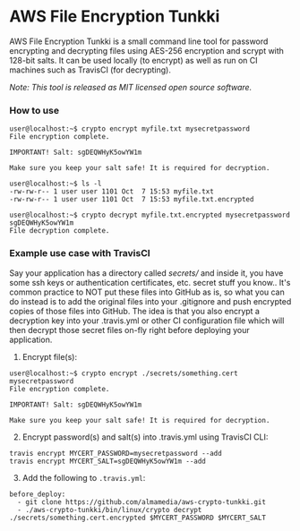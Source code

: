 # AWS File Encryption Tunkki

AWS File Encryption Tunkki is a small command line tool for password encrypting and decrypting files using AES-256 encryption and scrypt with 128-bit salts.
It can be used locally (to encrypt) as well as run on CI machines such as TravisCI (for decrypting).

*Note: This tool is released as MIT licensed open source software.*


### How to use
```
user@localhost:~$ crypto encrypt myfile.txt mysecretpassword
File encryption complete.

IMPORTANT! Salt: sgDEQWHyK5owYW1m

Make sure you keep your salt safe! It is required for decryption.

user@localhost:~$ ls -l
-rw-rw-r-- 1 user user 1101 Oct  7 15:53 myfile.txt
-rw-rw-r-- 1 user user 1101 Oct  7 15:53 myfile.txt.encrypted

user@localhost:~$ crypto decrypt myfile.txt.encrypted mysecretpassword sgDEQWHyK5owYW1m
File decryption complete.
```


### Example use case with TravisCI
Say your application has a directory called *secrets/* and inside it, you have some 
ssh keys or authentication certificates, etc. secret stuff you know..
It's common practice to NOT put these files into GitHub as is, so what you can do 
instead is to add the original files into your .gitignore and push encrypted copies 
of those files into GitHub. The idea is that you also encrypt a decryption key into 
your .travis.yml or other CI configuration file which will then decrypt those secret files on-fly 
right before deploying your application.


1. Encrypt file(s):
```
user@localhost:~$ crypto encrypt ./secrets/something.cert mysecretpassword
File encryption complete.

IMPORTANT! Salt: sgDEQWHyK5owYW1m

Make sure you keep your salt safe! It is required for decryption.
```

2. Encrypt password(s) and salt(s) into .travis.yml using TravisCI CLI:
```
travis encrypt MYCERT_PASSWORD=mysecretpassword --add
travis encrypt MYCERT_SALT=sgDEQWHyK5owYW1m --add
```

3. Add the following to `.travis.yml`:
```
before_deploy:
  - git clone https://github.com/almamedia/aws-crypto-tunkki.git
  - ./aws-crypto-tunkki/bin/linux/crypto decrypt ./secrets/something.cert.encrypted $MYCERT_PASSWORD $MYCERT_SALT
```